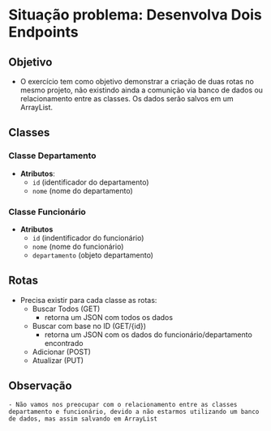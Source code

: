 # Situação problema: Desenvolva Dois Endpoints
## Objetivo
- O exercício tem como objetivo demonstrar a criação de duas rotas no mesmo projeto, não existindo ainda a comunição via banco de dados ou relacionamento entre as classes. Os dados serão salvos em um ArrayList.

## Classes
### Classe Departamento
- **Atributos**: 
    - `id` (identificador do departamento)
    - `nome` (nome do departamento)

### Classe Funcionário
- **Atributos**
    - `id` (indentificador do funcionário)
    - `nome` (nome do funcionário)
    - `departamento` (objeto departamento)

## Rotas
- Precisa existir para cada classe as rotas:
    - Buscar Todos (GET)
        - retorna um JSON com todos os dados
    - Buscar com base no ID (GET/{id})
        - retorna um JSON com os dados do funcionário/departamento encontrado
    - Adicionar (POST)
    - Atualizar (PUT)

## Observação
    - Não vamos nos preocupar com o relacionamento entre as classes departamento e funcionário, devido a não estarmos utilizando um banco de dados, mas assim salvando em ArrayList